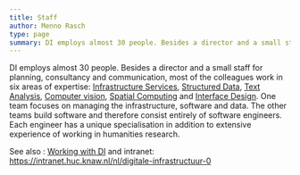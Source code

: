 ```yaml
---
title: Staff
author: Menno Rasch
type: page
summary: DI employs almost 30 people. Besides a director and a small staff for planning, consultancy and communication, most of the colleagues work in six areas of expertise.
---
```

DI employs almost 30 people. Besides a director and a small staff for planning, consultancy and communication, most of the colleagues work in six areas of expertise: [Infrastructure Services](beta/infrastructure-services-en.html), [Structured Data](beta/structured-data-en.html), [Text Analysis](beta/text-analysis-en.html), [Computer vision](beta/computer-vision-en.html), [Spatial Computing](beta/spatial-computing-en.html) and [Interface Design](beta/interface-design-en.html). One team  focuses on managing the infrastructure, software and data. The other teams build software and therefore consist entirely of software engineers. Each engineer has a unique specialisation in addition to extensive experience of working in humanities research.

See also : [Working with DI](beta/working-for-di-en.html) and intranet: https://intranet.huc.knaw.nl/nl/digitale-infrastructuur-0
